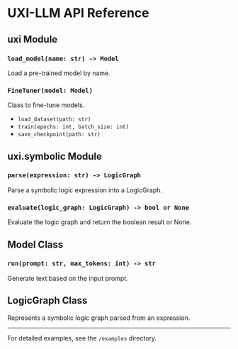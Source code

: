 # UXI-LLM API Reference

## uxi Module

### `load_model(name: str) -> Model`
Load a pre-trained model by name.

### `FineTuner(model: Model)`
Class to fine-tune models.

- `load_dataset(path: str)`
- `train(epochs: int, batch_size: int)`
- `save_checkpoint(path: str)`

## uxi.symbolic Module

### `parse(expression: str) -> LogicGraph`
Parse a symbolic logic expression into a LogicGraph.

### `evaluate(logic_graph: LogicGraph) -> bool or None`
Evaluate the logic graph and return the boolean result or None.

## Model Class

### `run(prompt: str, max_tokens: int) -> str`
Generate text based on the input prompt.

## LogicGraph Class

Represents a symbolic logic graph parsed from an expression.

---
For detailed examples, see the `/examples` directory.
